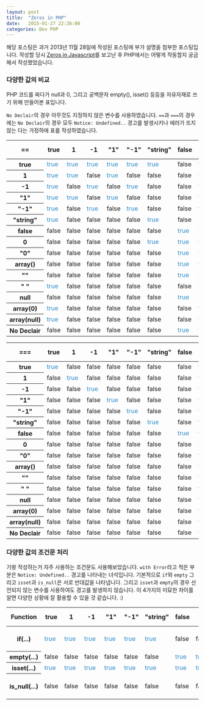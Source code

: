```yaml
---
layout: post
title:  "Zeros in PHP"
date:   2015-01-27 22:26:00
categories: Dev PHP
---
```


<style type="text/css">
td.true {
	color:#318DCB;	
}
td.error {
	background:#eee;	
}
</style>

해당 포스팅은 과거 2013년 11월 28일에 작성된 포스팅에 부가 설명을 첨부한 포스팅입니다. 작성할 당시 [Zeros in Javascript](http://zero.milosz.ca)를 보고난 후 PHP에서는 어떻게 작동할지 궁금해서 작성했었습니다.

### 다양한 값의 비교

PHP 코드를 짜다가 null과 0, 그리고 공백문자 empty(), isset() 등등을 자유자재로 쓰기 위해 만들어본 표입니다.

`No Declair`의 경우 아무것도 지정하지 않은 변수를 사용하였습니다. `==`과 `===`의 경우에는 `No Declair`의 경우 모두 `Notice: Undefined..` 경고를 발생시키나 에러가 뜨지 않는 다는 가정하에 표를 작성하였습니다.

<table>
	<thead>
		<tr>
			<th>==</th>
			<th>true</th>
			<th>1</th>
			<th>-1</th>
			<th>"1"</th>
			<th>"-1"</th>
			<th>"string"</th>
			<th>false</th>
			<th>0</th>
			<th>"0"</th>
			<th>array()</th>
			<th>""</th>
			<th>" "</th>
			<th>null</th>
			<th>array(0)</th>
			<th>array(null)</th>
			<th>No Declair</th>
		</tr>
	</thead>
	<tbody>
		<tr>
			<th>true</th>
			<td class="true">true</td>
			<td class="true">true</td>
			<td class="true">true</td>
			<td class="true">true</td>
			<td class="true">true</td>
			<td class="true">true</td>
			<td class="false">false</td>
			<td class="false">false</td>
			<td class="false">false</td>
			<td class="false">false</td>
			<td class="false">false</td>
			<td class="true">true</td>
			<td class="false">false</td>
			<td class="true">true</td>
			<td class="true">true</td>
			<td class="false">false</td>
		</tr>
		<tr>
			<th>1</th>
			<td class="true">true</td>
			<td class="true">true</td>
			<td class="false">false</td>
			<td class="true">true</td>
			<td class="false">false</td>
			<td class="false">false</td>
			<td class="false">false</td>
			<td class="false">false</td>
			<td class="false">false</td>
			<td class="false">false</td>
			<td class="false">false</td>
			<td class="false">false</td>
			<td class="false">false</td>
			<td class="false">false</td>
			<td class="false">false</td>
			<td class="false">false</td>
		</tr>
		<tr>
			<th>-1</th>
			<td class="true">true</td>
			<td class="false">false</td>
			<td class="true">true</td>
			<td class="false">false</td>
			<td class="true">true</td>
			<td class="false">false</td>
			<td class="false">false</td>
			<td class="false">false</td>
			<td class="false">false</td>
			<td class="false">false</td>
			<td class="false">false</td>
			<td class="false">false</td>
			<td class="false">false</td>
			<td class="false">false</td>
			<td class="false">false</td>
			<td class="false">false</td>
		</tr>
		<tr>
			<th>"1"</th>
			<td class="true">true</td>
			<td class="true">true</td>
			<td class="false">false</td>
			<td class="true">true</td>
			<td class="false">false</td>
			<td class="false">false</td>
			<td class="false">false</td>
			<td class="false">false</td>
			<td class="false">false</td>
			<td class="false">false</td>
			<td class="false">false</td>
			<td class="false">false</td>
			<td class="false">false</td>
			<td class="false">false</td>
			<td class="false">false</td>
			<td class="false">false</td>
		</tr>
		<tr>
			<th>"-1"</th>
			<td class="true">true</td>
			<td class="false">false</td>
			<td class="true">true</td>
			<td class="false">false</td>
			<td class="true">true</td>
			<td class="false">false</td>
			<td class="false">false</td>
			<td class="false">false</td>
			<td class="false">false</td>
			<td class="false">false</td>
			<td class="false">false</td>
			<td class="false">false</td>
			<td class="false">false</td>
			<td class="false">false</td>
			<td class="false">false</td>
			<td class="false">false</td>
		</tr>
		<tr>
			<th>"string"</th>
			<td class="true">true</td>
			<td class="false">false</td>
			<td class="false">false</td>
			<td class="false">false</td>
			<td class="false">false</td>
			<td class="true">true</td>
			<td class="false">false</td>
			<td class="true">true</td>
			<td class="false">false</td>
			<td class="false">false</td>
			<td class="false">false</td>
			<td class="false">false</td>
			<td class="false">false</td>
			<td class="false">false</td>
			<td class="false">false</td>
			<td class="false">false</td>
		</tr>
		<tr>
			<th>false</th>
			<td class="false">false</td>
			<td class="false">false</td>
			<td class="false">false</td>
			<td class="false">false</td>
			<td class="false">false</td>
			<td class="false">false</td>
			<td class="true">true</td>
			<td class="true">true</td>
			<td class="true">true</td>
			<td class="true">true</td>
			<td class="true">true</td>
			<td class="false">false</td>
			<td class="true">true</td>
			<td class="false">false</td>
			<td class="false">false</td>
			<td class="true">true</td>
		</tr>
		<tr>
			<th>0</th>
			<td class="false">false</td>
			<td class="false">false</td>
			<td class="false">false</td>
			<td class="false">false</td>
			<td class="false">false</td>
			<td class="true">true</td>
			<td class="true">true</td>
			<td class="true">true</td>
			<td class="true">true</td>
			<td class="false">false</td>
			<td class="true">true</td>
			<td class="true">true</td>
			<td class="true">true</td>
			<td class="false">false</td>
			<td class="false">false</td>
			<td class="true">true</td>
		</tr>
		<tr>
			<th>"0"</th>
			<td class="false">false</td>
			<td class="false">false</td>
			<td class="false">false</td>
			<td class="false">false</td>
			<td class="false">false</td>
			<td class="false">false</td>
			<td class="true">true</td>
			<td class="true">true</td>
			<td class="true">true</td>
			<td class="false">false</td>
			<td class="false">false</td>
			<td class="false">false</td>
			<td class="false">false</td>
			<td class="false">false</td>
			<td class="false">false</td>
			<td class="false">false</td>
		</tr>
		<tr>
			<th>array()</th>
			<td class="false">false</td>
			<td class="false">false</td>
			<td class="false">false</td>
			<td class="false">false</td>
			<td class="false">false</td>
			<td class="false">false</td>
			<td class="true">true</td>
			<td class="false">false</td>
			<td class="false">false</td>
			<td class="true">true</td>
			<td class="false">false</td>
			<td class="false">false</td>
			<td class="true">true</td>
			<td class="false">false</td>
			<td class="false">false</td>
			<td class="true">true</td>
		</tr>
		<tr>
			<th>""</th>
			<td class="false">false</td>
			<td class="false">false</td>
			<td class="false">false</td>
			<td class="false">false</td>
			<td class="false">false</td>
			<td class="false">false</td>
			<td class="true">true</td>
			<td class="true">true</td>
			<td class="false">false</td>
			<td class="false">false</td>
			<td class="true">true</td>
			<td class="false">false</td>
			<td class="true">true</td>
			<td class="false">false</td>
			<td class="false">false</td>
			<td class="true">true</td>
		</tr>
		<tr>
			<th>" "</th>
			<td class="true">true</td>
			<td class="false">false</td>
			<td class="false">false</td>
			<td class="false">false</td>
			<td class="false">false</td>
			<td class="false">false</td>
			<td class="false">false</td>
			<td class="true">true</td>
			<td class="false">false</td>
			<td class="false">false</td>
			<td class="false">false</td>
			<td class="true">true</td>
			<td class="false">false</td>
			<td class="false">false</td>
			<td class="false">false</td>
			<td class="false">false</td>
		</tr>
		<tr>
			<th>null</th>
			<td class="false">false</td>
			<td class="false">false</td>
			<td class="false">false</td>
			<td class="false">false</td>
			<td class="false">false</td>
			<td class="false">false</td>
			<td class="true">true</td>
			<td class="true">true</td>
			<td class="false">false</td>
			<td class="true">true</td>
			<td class="true">true</td>
			<td class="false">false</td>
			<td class="true">true</td>
			<td class="false">false</td>
			<td class="false">false</td>
			<td class="true">true</td>
		</tr>
		<tr>
			<th>array(0)</th>
			<td class="true">true</td>
			<td class="false">false</td>
			<td class="false">false</td>
			<td class="false">false</td>
			<td class="false">false</td>
			<td class="false">false</td>
			<td class="false">false</td>
			<td class="false">false</td>
			<td class="false">false</td>
			<td class="false">false</td>
			<td class="false">false</td>
			<td class="false">false</td>
			<td class="false">false</td>
			<td class="true">true</td>
			<td class="true">true</td>
			<td class="false">false</td>
		</tr>
		<tr>
			<th>array(null)</th>
			<td class="true">true</td>
			<td class="false">false</td>
			<td class="false">false</td>
			<td class="false">false</td>
			<td class="false">false</td>
			<td class="false">false</td>
			<td class="false">false</td>
			<td class="false">false</td>
			<td class="false">false</td>
			<td class="false">false</td>
			<td class="false">false</td>
			<td class="false">false</td>
			<td class="false">false</td>
			<td class="true">true</td>
			<td class="true">true</td>
			<td class="false">false</td>
		</tr>
		<tr>
			<th>No Declair</th>
			<td class="false">false</td>
			<td class="false">false</td>
			<td class="false">false</td>
			<td class="false">false</td>
			<td class="false">false</td>
			<td class="false">false</td>
			<td class="true">true</td>
			<td class="true">true</td>
			<td class="false">false</td>
			<td class="true">true</td>
			<td class="true">true</td>
			<td class="false">false</td>
			<td class="true">true</td>
			<td class="false">false</td>
			<td class="false">false</td>
			<td class="true">true</td>
		</tr>
	</tbody>
</table>

<table>
	<thead>
		<tr>
			<th>===</th>
			<th>true</th>
			<th>1</th>
			<th>-1</th>
			<th>"1"</th>
			<th>"-1"</th>
			<th>"string"</th>
			<th>false</th>
			<th>0</th>
			<th>"0"</th>
			<th>array()</th>
			<th>""</th>
			<th>" "</th>
			<th>null</th>
			<th>array(0)</th>
			<th>array(null)</th>
			<th>No Declair</th>
		</tr>
	</thead>
	<tbody>
		<tr>
			<th>true</th>
			<td class="true">true</td>
			<td class="false">false</td>
			<td class="false">false</td>
			<td class="false">false</td>
			<td class="false">false</td>
			<td class="false">false</td>
			<td class="false">false</td>
			<td class="false">false</td>
			<td class="false">false</td>
			<td class="false">false</td>
			<td class="false">false</td>
			<td class="false">false</td>
			<td class="false">false</td>
			<td class="false">false</td>
			<td class="false">false</td>
			<td class="false">false</td>
		</tr>
		<tr>
			<th>1</th>
			<td class="false">false</td>
			<td class="true">true</td>
			<td class="false">false</td>
			<td class="false">false</td>
			<td class="false">false</td>
			<td class="false">false</td>
			<td class="false">false</td>
			<td class="false">false</td>
			<td class="false">false</td>
			<td class="false">false</td>
			<td class="false">false</td>
			<td class="false">false</td>
			<td class="false">false</td>
			<td class="false">false</td>
			<td class="false">false</td>
			<td class="false">false</td>
		</tr>
		<tr>
			<th>-1</th>
			<td class="false">false</td>
			<td class="false">false</td>
			<td class="true">true</td>
			<td class="false">false</td>
			<td class="false">false</td>
			<td class="false">false</td>
			<td class="false">false</td>
			<td class="false">false</td>
			<td class="false">false</td>
			<td class="false">false</td>
			<td class="false">false</td>
			<td class="false">false</td>
			<td class="false">false</td>
			<td class="false">false</td>
			<td class="false">false</td>
			<td class="false">false</td>
		</tr>
		<tr>
			<th>"1"</th>
			<td class="false">false</td>
			<td class="false">false</td>
			<td class="false">false</td>
			<td class="true">true</td>
			<td class="false">false</td>
			<td class="false">false</td>
			<td class="false">false</td>
			<td class="false">false</td>
			<td class="false">false</td>
			<td class="false">false</td>
			<td class="false">false</td>
			<td class="false">false</td>
			<td class="false">false</td>
			<td class="false">false</td>
			<td class="false">false</td>
			<td class="false">false</td>
		</tr>
		<tr>
			<th>"-1"</th>
			<td class="false">false</td>
			<td class="false">false</td>
			<td class="false">false</td>
			<td class="false">false</td>
			<td class="true">true</td>
			<td class="false">false</td>
			<td class="false">false</td>
			<td class="false">false</td>
			<td class="false">false</td>
			<td class="false">false</td>
			<td class="false">false</td>
			<td class="false">false</td>
			<td class="false">false</td>
			<td class="false">false</td>
			<td class="false">false</td>
			<td class="false">false</td>
		</tr>
		<tr>
			<th>"string"</th>
			<td class="false">false</td>
			<td class="false">false</td>
			<td class="false">false</td>
			<td class="false">false</td>
			<td class="false">false</td>
			<td class="true">true</td>
			<td class="false">false</td>
			<td class="false">false</td>
			<td class="false">false</td>
			<td class="false">false</td>
			<td class="false">false</td>
			<td class="false">false</td>
			<td class="false">false</td>
			<td class="false">false</td>
			<td class="false">false</td>
			<td class="false">false</td>
		</tr>
		<tr>
			<th>false</th>
			<td class="false">false</td>
			<td class="false">false</td>
			<td class="false">false</td>
			<td class="false">false</td>
			<td class="false">false</td>
			<td class="false">false</td>
			<td class="true">true</td>
			<td class="false">false</td>
			<td class="false">false</td>
			<td class="false">false</td>
			<td class="false">false</td>
			<td class="false">false</td>
			<td class="false">false</td>
			<td class="false">false</td>
			<td class="false">false</td>
			<td class="false">false</td>
		</tr>
		<tr>
			<th>0</th>
			<td class="false">false</td>
			<td class="false">false</td>
			<td class="false">false</td>
			<td class="false">false</td>
			<td class="false">false</td>
			<td class="false">false</td>
			<td class="false">false</td>
			<td class="true">true</td>
			<td class="false">false</td>
			<td class="false">false</td>
			<td class="false">false</td>
			<td class="false">false</td>
			<td class="false">false</td>
			<td class="false">false</td>
			<td class="false">false</td>
			<td class="false">false</td>
		</tr>
		<tr>
			<th>"0"</th>
			<td class="false">false</td>
			<td class="false">false</td>
			<td class="false">false</td>
			<td class="false">false</td>
			<td class="false">false</td>
			<td class="false">false</td>
			<td class="false">false</td>
			<td class="false">false</td>
			<td class="true">true</td>
			<td class="false">false</td>
			<td class="false">false</td>
			<td class="false">false</td>
			<td class="false">false</td>
			<td class="false">false</td>
			<td class="false">false</td>
			<td class="false">false</td>
		</tr>
		<tr>
			<th>array()</th>
			<td class="false">false</td>
			<td class="false">false</td>
			<td class="false">false</td>
			<td class="false">false</td>
			<td class="false">false</td>
			<td class="false">false</td>
			<td class="false">false</td>
			<td class="false">false</td>
			<td class="false">false</td>
			<td class="true">true</td>
			<td class="false">false</td>
			<td class="false">false</td>
			<td class="false">false</td>
			<td class="false">false</td>
			<td class="false">false</td>
			<td class="false">false</td>
		</tr>
		<tr>
			<th>""</th>
			<td class="false">false</td>
			<td class="false">false</td>
			<td class="false">false</td>
			<td class="false">false</td>
			<td class="false">false</td>
			<td class="false">false</td>
			<td class="false">false</td>
			<td class="false">false</td>
			<td class="false">false</td>
			<td class="false">false</td>
			<td class="true">true</td>
			<td class="false">false</td>
			<td class="false">false</td>
			<td class="false">false</td>
			<td class="false">false</td>
			<td class="false">false</td>
		</tr>
		<tr>
			<th>" "</th>
			<td class="false">false</td>
			<td class="false">false</td>
			<td class="false">false</td>
			<td class="false">false</td>
			<td class="false">false</td>
			<td class="false">false</td>
			<td class="false">false</td>
			<td class="false">false</td>
			<td class="false">false</td>
			<td class="false">false</td>
			<td class="false">false</td>
			<td class="true">true</td>
			<td class="false">false</td>
			<td class="false">false</td>
			<td class="false">false</td>
			<td class="false">false</td>
		</tr>
		<tr>
			<th>null</th>
			<td class="false">false</td>
			<td class="false">false</td>
			<td class="false">false</td>
			<td class="false">false</td>
			<td class="false">false</td>
			<td class="false">false</td>
			<td class="false">false</td>
			<td class="false">false</td>
			<td class="false">false</td>
			<td class="false">false</td>
			<td class="false">false</td>
			<td class="false">false</td>
			<td class="true">true</td>
			<td class="false">false</td>
			<td class="false">false</td>
			<td class="true">true</td>
		</tr>
		<tr>
			<th>array(0)</th>
			<td class="false">false</td>
			<td class="false">false</td>
			<td class="false">false</td>
			<td class="false">false</td>
			<td class="false">false</td>
			<td class="false">false</td>
			<td class="false">false</td>
			<td class="false">false</td>
			<td class="false">false</td>
			<td class="false">false</td>
			<td class="false">false</td>
			<td class="false">false</td>
			<td class="false">false</td>
			<td class="true">true</td>
			<td class="false">false</td>
			<td class="false">false</td>
		</tr>
		<tr>
			<th>array(null)</th>
			<td class="false">false</td>
			<td class="false">false</td>
			<td class="false">false</td>
			<td class="false">false</td>
			<td class="false">false</td>
			<td class="false">false</td>
			<td class="false">false</td>
			<td class="false">false</td>
			<td class="false">false</td>
			<td class="false">false</td>
			<td class="false">false</td>
			<td class="false">false</td>
			<td class="false">false</td>
			<td class="false">false</td>
			<td class="true">true</td>
			<td class="false">false</td>
		</tr>
		<tr>
			<th>No Declair</th>
			<td class="false">false</td>
			<td class="false">false</td>
			<td class="false">false</td>
			<td class="false">false</td>
			<td class="false">false</td>
			<td class="false">false</td>
			<td class="false">false</td>
			<td class="false">false</td>
			<td class="false">false</td>
			<td class="false">false</td>
			<td class="false">false</td>
			<td class="false">false</td>
			<td class="true">true</td>
			<td class="false">false</td>
			<td class="false">false</td>
			<td class="true">true</td>
		</tr>
	</tbody>
</table>

### 다양한 값의 조건문 처리

기왕 작성하는거 자주 사용하는 조건문도 사용해보았습니다. `with Error`라고 적은 부분은 `Notice: Undefined..` 경고를 나타내는 녀석입니다. 기본적으로 `if`와 `empty` 그리고 `isset`과 `is_null`은 서로 반대값을 나타냅니다. 그리고 `isset`과 `empty`의 경우 선언되지 않는 변수를 사용하여도 경고를 발생하지 않습니다. 이 4가지의 미묘한 차이를 알면 다양한 상황에 잘 활용할 수 있을 것 같습니다. :)

<table>
	<thead>
		<tr>
			<th>Function</th>
			<th>true</th>
			<th>1</th>
			<th>-1</th>
			<th>"1"</th>
			<th>"-1"</th>
			<th>"string"</th>
			<th>false</th>
			<th>0</th>
			<th>"0"</th>
			<th>array()</th>
			<th>""</th>
			<th>" "</th>
			<th>null</th>
			<th>array(0)</th>
			<th>array(null)</th>
			<th>No Declair</th>
		</tr>
	</thead>
	<tbody>
		<tr>
			<th>if(...)</th>
			<td class="true">true</td>
			<td class="true">true</td>
			<td class="true">true</td>
			<td class="true">true</td>
			<td class="true">true</td>
			<td class="true">true</td>
			<td class="false">false</td>
			<td class="false">false</td>
			<td class="false">false</td>
			<td class="false">false</td>
			<td class="false">false</td>
			<td class="true">true</td>
			<td class="false">false</td>
			<td class="true">true</td>
			<td class="true">true</td>
			<td class="false error">false (with Error)</td>
		</tr>
		<tr>
			<th>empty(...)</th>
			<td class="false">false</td>
			<td class="false">false</td>
			<td class="false">false</td>
			<td class="false">false</td>
			<td class="false">false</td>
			<td class="false">false</td>
			<td class="true">true</td>
			<td class="true">true</td>
			<td class="true">true</td>
			<td class="true">true</td>
			<td class="true">true</td>
			<td class="false">false</td>
			<td class="true">true</td>
			<td class="false">false</td>
			<td class="false">false</td>
			<td class="true">true</td>
		</tr>
		<tr>
			<th>isset(...)</th>
			<td class="true">true</td>
			<td class="true">true</td>
			<td class="true">true</td>
			<td class="true">true</td>
			<td class="true">true</td>
			<td class="true">true</td>
			<td class="true">true</td>
			<td class="true">true</td>
			<td class="true">true</td>
			<td class="true">true</td>
			<td class="true">true</td>
			<td class="true">true</td>
			<td class="false">false</td>
			<td class="true">true</td>
			<td class="true">true</td>
			<td class="false">false</td>
		</tr>
		<tr>
			<th>is_null(...)</th>
			<td class="false">false</td>
			<td class="false">false</td>
			<td class="false">false</td>
			<td class="false">false</td>
			<td class="false">false</td>
			<td class="false">false</td>
			<td class="false">false</td>
			<td class="false">false</td>
			<td class="false">false</td>
			<td class="false">false</td>
			<td class="false">false</td>
			<td class="false">false</td>
			<td class="true">true</td>
			<td class="false">false</td>
			<td class="false">false</td>
			<td class="true error">true (with Error)</td>
		</tr>
	</tbody>
</table>




